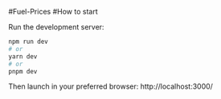 #Fuel-Prices
#How to start

Run the development server:

```bash
npm run dev
# or
yarn dev
# or
pnpm dev
```
Then launch in your preferred browser: http://localhost:3000/


